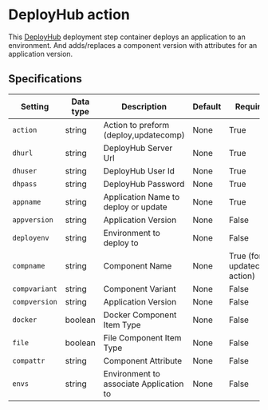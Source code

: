 # DeployHub action

This [DeployHub](https://www.deployhub.com/) deployment step container deploys an
application to an environment.  And adds/replaces a component version with attributes
for an application version.

## Specifications

| Setting | Data type | Description | Default | Required |
|---------|---------------|-----------|-------------|---------|
| `action` | string | Action to preform (deploy,updatecomp) | None | True |
| `dhurl` | string | DeployHub Server Url | None | True |
| `dhuser` | string | DeployHub User Id | None | True |
| `dhpass` | string | DeployHub Password | None | True |
| `appname` | string | Application Name to deploy or update | None | True |
| `appversion` | string | Application Version | None | False |
| `deployenv` | string | Environment to deploy to | None | False |
| `compname` | string | Component Name | None | True (for updatecomp action) |
| `compvariant` | string | Component Variant | None | False |
| `compversion` | string | Application Version | None | False |
| `docker` | boolean | Docker Component Item Type | None | False |
| `file` | boolean | File Component Item Type | None | False |
| `compattr` | string | Component Attribute | None | False |
| `envs` | string | Environment to associate Application to | None | False |
